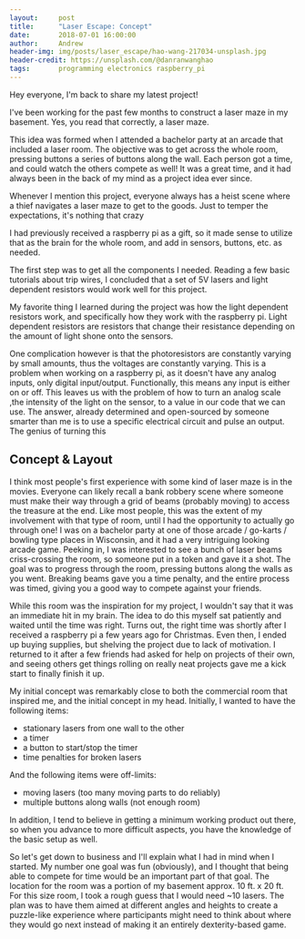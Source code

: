 ```yaml
---
layout:     post
title:      "Laser Escape: Concept"
date:       2018-07-01 16:00:00
author:     Andrew
header-img: img/posts/laser_escape/hao-wang-217034-unsplash.jpg
header-credit: https://unsplash.com/@danranwanghao
tags:       programming electronics raspberry_pi
---
```


Hey everyone, I'm back to share my latest project!

I've been working for the past few months to construct a laser maze in my basement.  Yes, you read that correctly, a laser maze.

This idea was formed when I attended a bachelor party at an arcade that included a laser room.  The objective was to get across the whole room, pressing buttons a series of buttons along the wall.  Each person got a time, and could watch the others compete as well!  It was a great time, and it had always been in the back of my mind as a project idea ever since.

Whenever I mention this project, everyone always has a heist scene where a thief navigates a laser maze to get to the goods.  Just to temper the expectations, it's nothing that crazy

I had previously received a raspberry pi as a gift, so it made sense to utilize that as the brain for the whole room, and add in sensors, buttons, etc. as needed.

The first step was to get all the components I needed.  Reading a few basic tutorials about trip wires, I concluded that a set of 5V lasers and light dependent resistors would work well for this project.

My favorite thing I learned during the project was how the light dependent resistors work, and specifically how they work with the raspberry pi.  Light dependent resistors are resistors that change their resistance depending on the amount of light shone onto the sensors.

One complication however is that the photoresistors are constantly varying by small amounts, thus the voltages are constantly varying.  This is a problem when working on a raspberry pi, as it doesn't have any analog inputs, only digital input/output.  Functionally, this means any input is either on or off.  This leaves us with the problem of how to turn an analog scale ,the intensity of the light on the sensor, to a value in our code that we can use.  The answer, already determined and open-sourced by someone smarter than me is to use a specific electrical circuit and pulse an output.
The genius of turning this 




## Concept & Layout

I think most people's first experience with some kind of laser maze is in the movies.  Everyone can likely recall a bank robbery scene where someone must make their way through a grid of beams (probably moving) to access the treasure at the end.  Like most people, this was the extent of my involvement with that type of room, until I had the opportunity to actually go through one!  I was on a bachelor party at one of those arcade / go-karts / bowling type places in Wisconsin, and it had a very intriguing looking arcade game.  Peeking in, I was interested to see a bunch of laser beams criss-crossing the room, so someone put in a token and gave it a shot.  The goal was to progress through the room, pressing buttons along the walls as you went.  Breaking beams gave you a time penalty, and the entire process was timed, giving you a good way to compete against your friends.

While this room was the inspiration for my project, I wouldn't say that it was an immediate hit in my brain.  The idea to do this myself sat patiently and waited until the time was right.  Turns out, the right time was shortly after I received a raspberry pi a few years ago for Christmas.  Even then, I ended up buying supplies, but shelving the project due to lack of motivation.  I returned to it after a few friends had asked for help on projects of their own, and seeing others get things rolling on really neat projects gave me a kick start to finally finish it up.

My initial concept was remarkably close to both the commercial room that inspired me, and the initial concept in my head.  Initially, I wanted to have the following items:
* stationary lasers from one wall to the other
* a timer
* a button to start/stop the timer
* time penalties for broken lasers

And the following items were off-limits:
* moving lasers (too many moving parts to do reliably)
* multiple buttons along walls (not enough room)

In addition, I tend to believe in getting a minimum working product out there, so when you advance to more difficult aspects, you have the knowledge of the basic setup as well.

So let's get down to business and I'll explain what I had in mind when I started.  My number one goal was fun (obviously), and I thought that being able to compete for time would be an important part of that goal.  The location for the room was a portion of my basement approx. 10 ft. x 20 ft.  For this size room, I took a rough guess that I would need ~10 lasers.  The plan was to have them aimed at different angles and heights to create a puzzle-like experience where participants might need to think about where they would go next instead of making it an entirely dexterity-based game.



